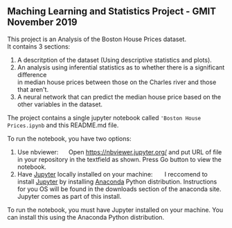 
## Maching Learning and Statistics Project - GMIT November 2019

This project is an Analysis of the Boston House Prices dataset.
<br>It contains 3 sections:
  1. A descritption of the dataset (Using descriptive statistics and plots).
  2. An analysis using inferential statistics as to whether there is a significant difference <br>in median house prices between those on the Charles river and those that aren't.
  3. A neural network that can predict the median house price based on the other variables in the dataset.
  
The project contains a single jupyter notebook called `'Boston House Prices.ipynb` and this README.md file.
  
To run the notebook, you have two options:
  1. Use nbviewer:
  &nbsp;&nbsp;&nbsp;&nbsp;&nbsp;Open https://nbviewer.jupyter.org/ and put URL of file in your repository in the textfield as shown. Press Go button to view the notebook.
  2. Have [Jupyter](http://jupyter.org/) locally installed on your machine: 
  &nbsp;&nbsp;&nbsp;&nbsp;&nbsp; I reccomend to install [Jupyter](http://jupyter.org/) by installing [Anaconda](https://www.anaconda.com/) Python distribution. Instructions for you OS will be found in the downloads section of the anaconda site. Jupyter comes as part of this install.
  
 

To run the notebook, you must have Jupyter installed on your machine. You can install this using the Anaconda Python distribution.



